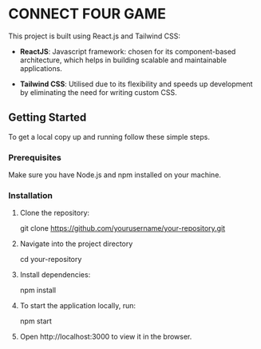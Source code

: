 # CONNECT FOUR GAME

This project is built using React.js and Tailwind CSS:

- **ReactJS**: Javascript framework: chosen for its component-based architecture, which helps in building scalable and maintainable applications.

- **Tailwind CSS**: Utilised due to its flexibility and speeds up development by eliminating the need for writing custom CSS.

## Getting Started

To get a local copy up and running follow these simple steps.

### Prerequisites

Make sure you have Node.js and npm installed on your machine.

### Installation

1. Clone the repository:

   git clone https://github.com/yourusername/your-repository.git

2. Navigate into the project directory

   cd your-repository

3. Install dependencies:

   npm install

4. To start the application locally, run:

   npm start

5. Open http://localhost:3000 to view it in the browser.
